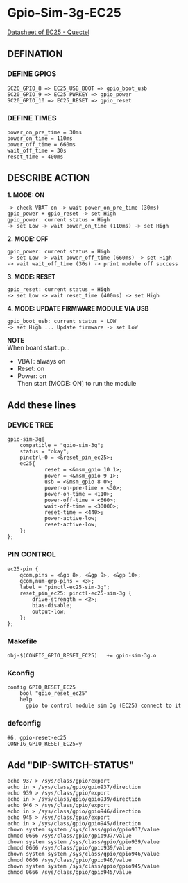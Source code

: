 # Gpio-Sim-3g-EC25

[Datasheet of EC25 - Quectel](https://www.quectel.com/UploadImage/Downlad/Quectel_EC25_Hardware_Design_V1.3.pdf)

## DEFINATION

### DEFINE GPIOS

```
SC20_GPIO_8 => EC25_USB_BOOT => gpio_boot_usb
SC20_GPIO_9 => EC25_PWRKEY => gpio_power
SC20_GPIO_10 => EC25_RESET => gpio_reset
```

### DEFINE TIMES

```
power_on_pre_time = 30ms
power_on_time = 110ms
power_off_time = 660ms
wait_off_time = 30s
reset_time = 400ms
```

## DESCRIBE ACTION
<b> 1. MODE: ON </b>
```
-> check VBAT on -> wait power_on_pre_time (30ms)
gpio_power + gpio_reset -> set High
gpio_power: current status = High
-> set Low -> wait power_on_time (110ms) -> set High
```

<b> 2. MODE: OFF </b>
```
gpio_power: current status = High
-> set Low -> wait power_off_time (660ms) -> set High
-> wait wait_off_time (30s) -> print module off success
```

<b> 3. MODE: RESET </b>
```
gpio_reset: current status = High
-> set Low -> wait reset_time (400ms) -> set High
```

<b> 4. MODE: UPDATE FIRMWARE MODULE VIA USB </b>
```
gpio_boot_usb: current status = LOW
-> set High ... Update firmware -> set LoW
```

<b>NOTE</b><br>
When board startup...<br>
* VBAT: always on
* Reset: on
* Power: on
<br>Then start [MODE: ON] to run the module


## Add these lines

### DEVICE TREE

```
gpio-sim-3g{
    compatible = "gpio-sim-3g";
    status = "okay";
    pinctrl-0 = <&reset_pin_ec25>;
    ec25{
            reset = <&msm_gpio 10 1>;
            power = <&msm_gpio 9 1>;
            usb = <&msm_gpio 8 0>;
            power-on-pre-time = <30>;
            power-on-time = <110>;
            power-off-time = <660>;
            wait-off-time = <30000>;
            reset-time = <440>;
            power-active-low;
            reset-active-low;
    };
};
```

### PIN CONTROL

```
ec25-pin {
    qcom,pins = <&gp 8>, <&gp 9>, <&gp 10>;
    qcom,num-grp-pins = <3>;
    label = "pinctl-ec25-sim-3g";
    reset_pin_ec25: pinctl-ec25-sim-3g {
        drive-strength = <2>;
        bias-disable;
        output-low;
    };
};
```

### Makefile

```
obj-$(CONFIG_GPIO_RESET_EC25)   += gpio-sim-3g.o
```

### Kconfig

```
config GPIO_RESET_EC25
	bool "gpio_reset_ec25"
	help
	  gpio to control module sim 3g (EC25) connect to it
```


### defconfig

```
#6. gpio-reset-ec25
CONFIG_GPIO_RESET_EC25=y
```

## Add "DIP-SWITCH-STATUS"

```
echo 937 > /sys/class/gpio/export
echo in > /sys/class/gpio/gpio937/direction
echo 939 > /sys/class/gpio/export
echo in > /sys/class/gpio/gpio939/direction
echo 946 > /sys/class/gpio/export
echo in > /sys/class/gpio/gpio946/direction
echo 945 > /sys/class/gpio/export
echo in > /sys/class/gpio/gpio945/direction
chown system system /sys/class/gpio/gpio937/value
chmod 0666 /sys/class/gpio/gpio937/value
chown system system /sys/class/gpio/gpio939/value
chmod 0666 /sys/class/gpio/gpio939/value
chown system system /sys/class/gpio/gpio946/value
chmod 0666 /sys/class/gpio/gpio946/value
chown system system /sys/class/gpio/gpio945/value
chmod 0666 /sys/class/gpio/gpio945/value
```
